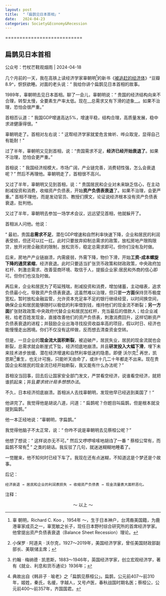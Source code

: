```yaml
---
layout: post
title:  "「扁鹊见日本首相」"
date:   2024-04-23
categories: Society&Economy&Recession
---
```


===========================

## 扁鹊见日本首相

公众号：竹杖芒鞋观烟雨  | 2024-04-18 

几个月前的一天，我在高铁上读经济学家辜朝明[^1]的新书《[被追赶的经济体](https://book.douban.com/subject/36672932/)》^豆瓣8.9^，恹恹欲睡。对面的老头说：“ 我给你讲个扁鹊见日本首相的故事。

1989年，辜朝明去见日本首相。聊了一会儿，辜朝明说：“ 贵国的经济结构向来不合理，转型太慢，全要素生产率太低。现在__总需求又有下滑的迹象__。如果不治理，恐怕会很严重。”

首相否认道：“ 我国GDP增速高达5%，增速平稳，结构合理，高质量发展，稳中求进健康得很。"

辜朝明走了。首相对左右说：” 这帮经济学家就爱危言耸听、哗众取宠，显得自己有能耐！"

过了半年，辜朝明又见到首相，说：“贵国需求不足，**经济已经开始衰退了**。如果不治理，恐怕会更严重。”

首相说：“ 我国经济规模大，市场广阔，产业链完善，消费韧性强，怎么会衰退呢？” 然后不再理他。辜朝明走了，首相很不高兴。

又过了半年，辜朝明又见到首相，说：“ 贵国居民和企业对未来缺乏信心，在主动削减投资和消费，收缩资产负债表，开始**资产负债表衰退**了。如果不治理，会更严重。” 首相不理他，而是发动官员、教授们撰文，论证说经济根本没有资产负债表衰退，批判他。

又过了半年，辜朝明去参加一场学术会议，远远望见首相，他就躲开了。

首相派人问他。他说：

“ 最初，贵国**总需求不足**，潜在GDP增速和自然利率快速下降，企业和居民的利润表受损，但还可以扛一扛。此时只要放弃抑制总需求的政策，放松房地产限购限贷，放开对房企融资的限制，放松货币，稳定总需求即可。但你们没有及时做。

后来，房地产产业链崩溃，内需疲弱，外需下降，物价下滑，开始**工资-成本螺旋下降的通货紧缩**，经济衰退。此时只要适当扩张货币政策和财政政策，中央政府加杠杆、刺激总需求、改善营商环境、取信于人，提振企业家:居民和外商的信心即可。但你们也没及时做。

再后来，企业和居民为了苟延残喘，削减投资和消费，增加储蓄，主动缩表，追求负债最小化，导致资产负债表衰退。这虽然难以治理，但只要**一方面**保持货币极度宽松，暂时放松金融监管，允许资本充足率不足的银行继续经营，以时间换空间，确保企业和居民能够随时以极低的利率借到钱，维持他们的现金流不断裂；**另一方面**扩张财政政策:中央政府代替企业和居民加杠杆，充当最后的借款人；给企业减税，给老百姓发现金，直接改善他们的资产负债表，刺激消费回升，这样切断资产负债表衰退的进程；并鼓励企业出海寻找投资收益率高的项目，假以时日、经济也能慢慢走出困境。你们不仅没有这样做，反而想去清查资金空转。

但是，一旦企业的**现金流大面积断裂**，被迫破产，居民失业，居民的现金流就也会断裂，总需求就会断崖式下坠，经济彻底地崩溃。并且**研发投入大幅下滑**，埋下未来技术进步放缓、潜在经济增速和自然利率低迷的隐患。即便 沃尔克[^2] 再世，凯恩斯[^3]重生，也无计可施，只能听天由命了，或许十几二十年都走不出来。现在贵国企业和居民的现金流已经开始断裂，我又能有什么办法呢？”

首相没当回事，回去后让国家安全部门发文，严禁看空经济，说谁看空经济，就把谁抓起来；并且*要求统计局多想想办法*。

不久，日本经济彻底崩溃。首相派人去找辜朝明，发现他早已经逃到美国了！”

他讲完了。我觉得他是胡说八道，问道：“ 扁鹊呢？你题目叫扁鹊，但是根本就没提到扁鹊。”

他一本正经地说：“辜朝明，字扁鹊。”

我觉得他脑子不太正常，说：“ 你咋不说是辜朝明去见蔡桓公呢？”

他想了想说：“ 这样说亦无不可。” 然后又啰啰嗦嗦地胡诌了一番 “ 蔡桓公常有，而扁鹊不常有[^4] ” 之类的胡话。我反驳了几句，就迷迷糊糊地睡着了。

一觉醒来，他不知何时已经下车了。我现在还有点迷糊，不知道这是个梦还是个故事。

后记：

`经济衰退 → 居民和企业的利润表损失 → 收缩资产负债表 → 现金流量表大面积恶化。`



注释：

[^1]: 辜 朝明，Richard C. Koo ，1954年 ～，生于日本神户，台湾裔美国籍，为鹿港辜家成员之一，辜宽敏之长子，现任日本野村综合研究所的首席经济学家。他曾提出资产负债表衰退（Balance Sheet Recession）理论。
[^2]: 小保罗 · 阿道夫 · 沃尔克，1927～2019年，美国经济学家，曾任美国财政部副部长、美联储主席；
[^3]: 约翰 · 梅纳德 · 凯恩斯，1883～1946年，英国经济学家，创立宏观经济学，著有《就业、利息和货币通论》1936年；
[^4]: 典故出自《韩非子 · 喻老》之「扁鹊见蔡桓公」。扁鹊，公元前407～前310年，姬姓，秦氏，名缓，字越人，又号卢医，春秋战国时期名医；蔡桓公，公元前400～前357年，齐国国君。





<center> ～ 以上 ～ </center>

